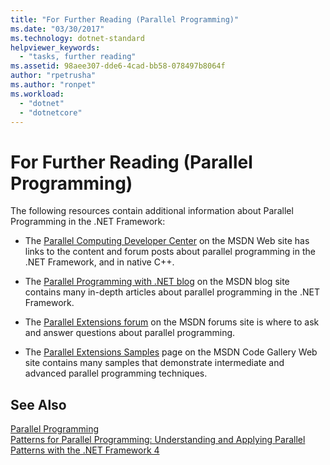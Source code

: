 ```yaml
---
title: "For Further Reading (Parallel Programming)"
ms.date: "03/30/2017"
ms.technology: dotnet-standard
helpviewer_keywords: 
  - "tasks, further reading"
ms.assetid: 98aee307-dde6-4cad-bb58-078497b8064f
author: "rpetrusha"
ms.author: "ronpet"
ms.workload: 
  - "dotnet"
  - "dotnetcore"
---
```

# For Further Reading (Parallel Programming)
The following resources contain additional information about Parallel Programming in the .NET Framework:  
  
-   The [Parallel Computing Developer Center](https://msdn.microsoft.com/vstudio/bb964701) on the MSDN Web site has links to the content and forum posts about parallel programming in the .NET Framework, and in native C++.  
  
-   The [Parallel Programming with .NET blog](https://blogs.msdn.microsoft.com/pfxteam/) on the MSDN blog site contains many in-depth articles about parallel programming in the .NET Framework.  
  
-   The [Parallel Extensions forum](https://social.msdn.microsoft.com/Forums/en-US/home?forum=parallelextensions) on the MSDN forums site is where to ask and answer questions about parallel programming.  
  
-   The [Parallel Extensions Samples](https://code.msdn.microsoft.com/ParExtSamples) page on the MSDN Code Gallery Web site contains many samples that demonstrate intermediate and advanced parallel programming techniques.  
  
## See Also  
 [Parallel Programming](../../../docs/standard/parallel-programming/index.md)  
 [Patterns for Parallel Programming: Understanding and Applying Parallel Patterns with the .NET Framework 4](https://www.microsoft.com/download/details.aspx?id=19222)